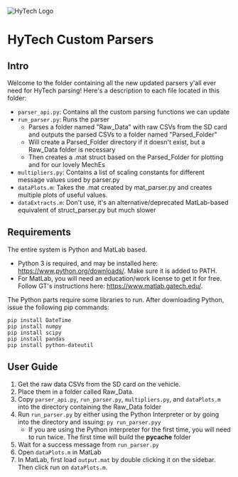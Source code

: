 ![HyTech Logo](https://hytechracing.gatech.edu/images/hytech_logo_small.png)
# HyTech Custom Parsers
## Intro
Welcome to the folder containing all the new updated parsers y'all ever need for HyTech parsing!
Here's a description to each file located in this folder:
- `parser_api.py`: Contains all the custom parsing functions we can update
- `run_parser.py`: Runs the parser
    - Parses a folder named "Raw_Data" with raw CSVs from the SD card and outputs the parsed CSVs to a folder named "Parsed_Folder"
    - Will create a Parsed_Folder directory if it doesn't exist, but a Raw_Data folder is necessary
    - Then creates a .mat struct based on the Parsed_Folder for plotting and for our lovely MechEs
- `multipliers.py`: Contains a list of scaling constants for different message values used by parser.py
- `dataPlots.m`: Takes the .mat created by mat_parser.py and creates multiple plots of useful values.
- `dataExtracts.m`: Don't use, it's an alternative/deprecated MatLab-based equivalent of struct_parser.py but much slower

## Requirements
The entire system is Python and MatLab based.
- Python 3 is required, and may be installed here: https://www.python.org/downloads/. Make sure it is added to PATH.
- For MatLab, you will need an education/work license to get it for free. Follow GT's instructions here: https://www.matlab.gatech.edu/.

The Python parts require some libraries to run. After downloading Python, issue the following pip commands:
```
pip install DateTime
pip install numpy
pip install scipy
pip install pandas
pip install python-dateutil
```

## User Guide
1. Get the raw data CSVs from the SD card on the vehicle.
2. Place them in a folder called Raw_Data.
3. Copy `parser_api.py`, `run_parser.py`, `multipliers.py`, and `dataPlots.m` into the directory containing the Raw_Data folder
4. Run `run_parser.py` by either using the Python Interpreter or by going into the directory and issuing: `py run_parser.pyy`
    - If you are using the Python interpreter for the first time, you will need to run twice. The first time will build the __pycache__ folder
5. Wait for a success message from `run_parser.py`
6. Open `dataPlots.m` in MatLab
7. In MatLab, first load `output.mat` by double clicking it on the sidebar. Then click run on `dataPlots.m`.
